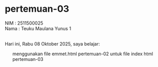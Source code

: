# pertemuan-03

NIM : 2511500025 <br>
Nama : Teuku Maulana Yunus 1 <br><br>

Hari ini, Rabu 08 Oktober 2025, saya belajar:
<ol
    <li>menggunakan file emmet.html pertemuan-02 untuk file index html pertemuan-03</li>
</ol>